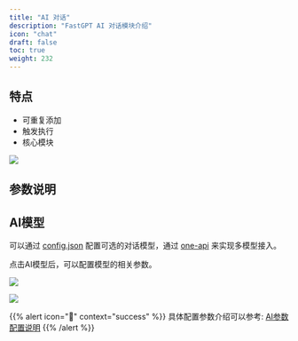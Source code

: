 ```yaml
---
title: "AI 对话"
description: "FastGPT AI 对话模块介绍"
icon: "chat"
draft: false
toc: true
weight: 232
---
```


## 特点

- 可重复添加
- 触发执行
- 核心模块

![](/imgs/aichat.png)

## 参数说明

## AI模型

可以通过 [config.json](/docs/development/configuration/) 配置可选的对话模型，通过 [one-api](/docs/development/one-api/) 来实现多模型接入。

点击AI模型后，可以配置模型的相关参数。

![](/imgs/aichat02.png)

![](/imgs/aichat2.png)



{{% alert icon="🍅" context="success" %}}
具体配置参数介绍可以参考: [AI参数配置说明](/docs/course/ai_settings)
{{% /alert %}}